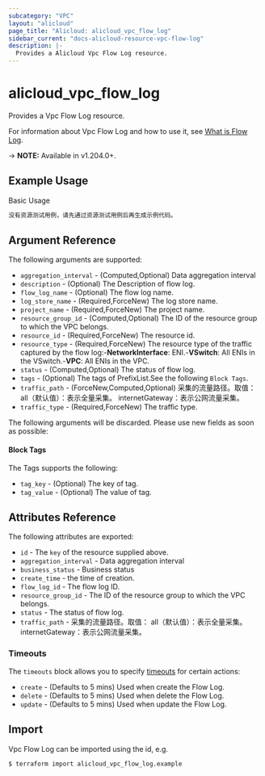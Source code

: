 ```yaml
---
subcategory: "VPC"
layout: "alicloud"
page_title: "Alicloud: alicloud_vpc_flow_log"
sidebar_current: "docs-alicloud-resource-vpc-flow-log"
description: |-
  Provides a Alicloud Vpc Flow Log resource.
---
```


# alicloud_vpc_flow_log

Provides a Vpc Flow Log resource.

For information about Vpc Flow Log and how to use it, see [What is Flow Log](https://www.alibabacloud.com/help/en/).

-> **NOTE:** Available in v1.204.0+.

## Example Usage

Basic Usage

```terraform
没有资源测试用例，请先通过资源测试用例后再生成示例代码。
```

## Argument Reference

The following arguments are supported:
* `aggregation_interval` - (Computed,Optional) Data aggregation interval
* `description` - (Optional) The Description of flow log.
* `flow_log_name` - (Optional) The flow log name.
* `log_store_name` - (Required,ForceNew) The log store name.
* `project_name` - (Required,ForceNew) The project name.
* `resource_group_id` - (Computed,Optional) The ID of the resource group to which the VPC belongs.
* `resource_id` - (Required,ForceNew) The resource id.
* `resource_type` - (Required,ForceNew) The resource type of the traffic captured by the flow log:-**NetworkInterface**: ENI.-**VSwitch**: All ENIs in the VSwitch.-**VPC**: All ENIs in the VPC.
* `status` - (Computed,Optional) The status of  flow log.
* `tags` - (Optional) The tags of PrefixList.See the following `Block Tags`.
* `traffic_path` - (ForceNew,Computed,Optional) 采集的流量路径。取值：    all（默认值）：表示全量采集。     internetGateway：表示公网流量采集。
* `traffic_type` - (Required,ForceNew) The traffic type.

The following arguments will be discarded. Please use new fields as soon as possible:

#### Block Tags

The Tags supports the following:
* `tag_key` - (Optional) The key of tag.
* `tag_value` - (Optional) The value of tag.



## Attributes Reference

The following attributes are exported:
* `id` - The `key` of the resource supplied above.
* `aggregation_interval` - Data aggregation interval
* `business_status` - Business status
* `create_time` - the time of creation.
* `flow_log_id` - The flow log ID.
* `resource_group_id` - The ID of the resource group to which the VPC belongs.
* `status` - The status of  flow log.
* `traffic_path` - 采集的流量路径。取值：    all（默认值）：表示全量采集。     internetGateway：表示公网流量采集。

### Timeouts

The `timeouts` block allows you to specify [timeouts](https://www.terraform.io/docs/configuration-0-11/resources.html#timeouts) for certain actions:
* `create` - (Defaults to 5 mins) Used when create the Flow Log.
* `delete` - (Defaults to 5 mins) Used when delete the Flow Log.
* `update` - (Defaults to 5 mins) Used when update the Flow Log.

## Import

Vpc Flow Log can be imported using the id, e.g.

```shell
$ terraform import alicloud_vpc_flow_log.example 
```